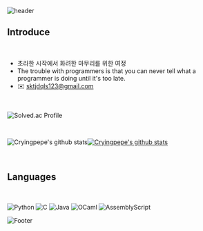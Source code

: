 ![header](https://capsule-render.vercel.app/api?type=waving&color=A3DCBE&height=200&section=header)

Introduce
---

<br/>

- 초라한 시작에서 화려한 마무리를 위한 여정
- The trouble with programmers is that you can never tell what a programmer is doing until it's too late.
- ✉️ sktjdqls123@gmail.com

<br/>

![Solved.ac Profile](http://mazassumnida.wtf/api/v2/generate_badge?boj=cryingpepe)

<br/>

![Cryingpepe's github stats](https://github-readme-stats.vercel.app/api?username=Cryingpepe&show_icons=true)[![Cryingpepe's github stats](https://github-readme-stats.vercel.app/api/top-langs/?username=Cryingpepe&show_icons=true&hide_border=true&title_color=004386&icon_color=004386&layout=compact)](https://github.com/Cryingpepe)

<br/>

Languages
---

<br/>

![Python](https://img.shields.io/badge/python-3670A0?style=for-the-badge&logo=python&logoColor=ffdd54)
![C](https://img.shields.io/badge/c-%2300599C.svg?style=for-the-badge&logo=c&logoColor=white)
![Java](https://img.shields.io/badge/java-%23ED8B00.svg?style=for-the-badge&logo=openjdk&logoColor=white)
![OCaml](https://img.shields.io/badge/OCaml-%23E98407.svg?style=for-the-badge&logo=ocaml&logoColor=white)
![AssemblyScript](https://img.shields.io/badge/assembly%20script-%23000000.svg?style=for-the-badge&logo=assemblyscript&logoColor=white)


![Footer](https://capsule-render.vercel.app/api?type=waving&color=A3DCBE&height=200&section=footer)
